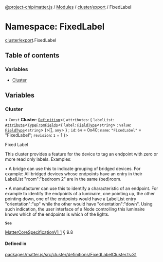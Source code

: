 [@project-chip/matter.js](../README.md) / [Modules](../modules.md) / [cluster/export](cluster_export.md) / FixedLabel

# Namespace: FixedLabel

[cluster/export](cluster_export.md).FixedLabel

## Table of contents

### Variables

- [Cluster](cluster_export.FixedLabel.md#cluster)

## Variables

### Cluster

• `Const` **Cluster**: [`Definition`](cluster_export.ClusterFactory.md#definition)\<\{ `attributes`: \{ `labelList`: [`Attribute`](cluster_export.md#attribute)\<[`TypeFromFields`](tlv_export.md#typefromfields)\<\{ `label`: [`FieldType`](../interfaces/tlv_export.FieldType.md)\<`string`\> ; `value`: [`FieldType`](../interfaces/tlv_export.FieldType.md)\<`string`\>  }\>[], `any`\>  } ; `id`: ``64`` = 0x40; `name`: ``"FixedLabel"`` = "FixedLabel"; `revision`: ``1`` = 1 }\>

Fixed Label

This cluster provides a feature for the device to tag an endpoint with zero or more read only labels. Examples:

  • A bridge can use this to indicate grouping of bridged devices. For example: All bridged devices whose
    endpoints have an entry in their LabelList "room":"bedroom 2" are in the same (bed)room.

  • A manufacturer can use this to identify a characteristic of an endpoint. For example to identify the
    endpoints of a luminaire, one pointing up, the other pointing down, one of the endpoints would have a
    LabelList entry "orientation":"up" while the other would have "orientation":"down". Using such indication,
    the user interface of a Node controlling this luminaire knows which of the endpoints is which of the lights.

**`See`**

[MatterCoreSpecificationV1_1](../interfaces/spec_export.MatterCoreSpecificationV1_1.md) § 9.8

#### Defined in

[packages/matter.js/src/cluster/definitions/FixedLabelCluster.ts:31](https://github.com/project-chip/matter.js/blob/dfd1dc35/packages/matter.js/src/cluster/definitions/FixedLabelCluster.ts#L31)
